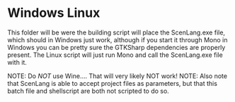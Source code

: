 # Windows Linux

This folder will be were the building script will place the ScenLang.exe file, which should in Windows just work, although if you start it through Mono in Windows you can be pretty sure the GTKSharp dependencies are properly present.
The Linux script will just run Mono and call the ScenLang.exe file with it.

NOTE: Do *NOT* use Wine.... That will very likely NOT work!
NOTE: Also note that ScenLang is able to accept project files as parameters, but that this batch file and shellscript are both not scripted to do so.


